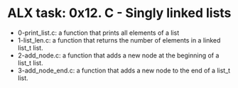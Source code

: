 # ALX task: 0x12. C - Singly linked lists

* 0-print_list.c: a function that prints all elements of a list
* 1-list_len.c: a function that returns the number of elements in a linked list_t list.
* 2-add_node.c: a function that adds a new node at the beginning of a list_t list.
* 3-add_node_end.c: a function that adds a new node to the end of a list_t list.
